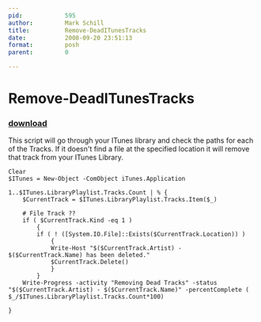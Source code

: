 ```yaml
---
pid:            595
author:         Mark Schill
title:          Remove-DeadITunesTracks
date:           2008-09-20 23:51:13
format:         posh
parent:         0

---
```


# Remove-DeadITunesTracks

### [download](Scripts\595.ps1)

This script will go through your ITunes library and check the paths for each of the Tracks. If it doesn't find a file at the specified location it will remove that track from your ITunes Library. 

```posh
Clear
$ITunes = New-Object -ComObject iTunes.Application

1..$ITunes.LibraryPlaylist.Tracks.Count | % {
	$CurrentTrack = $ITunes.LibraryPlaylist.Tracks.Item($_)

	# File Track ??
	if ( $CurrentTrack.Kind -eq 1 )
		{
		if ( ! ([System.IO.File]::Exists($CurrentTrack.Location)) ) 
			{
			Write-Host "$($CurrentTrack.Artist) - $($CurrentTrack.Name) has been deleted."
			$CurrentTrack.Delete()
			}
		}
	Write-Progress -activity "Removing Dead Tracks" -status "$($CurrentTrack.Artist) - $($CurrentTrack.Name)" -percentComplete ( $_/$ITunes.LibraryPlaylist.Tracks.Count*100)

}
```
